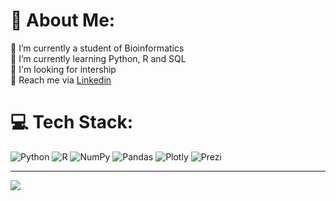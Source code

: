 # 💫 About Me:
🔭 I’m currently a student of Bioinformatics <br>🌱 I’m currently learning Python, R and SQL<br>💼 I'm looking for intership <br>💬 Reach me via [Linkedin](https://www.linkedin.com/in/natalia-gonkiewicz-78096528b/)<br>


# 💻 Tech Stack:
![Python](https://img.shields.io/badge/python-3670A0?style=for-the-badge&logo=python&logoColor=ffdd54) ![R](https://img.shields.io/badge/r-%23276DC3.svg?style=for-the-badge&logo=r&logoColor=white) ![NumPy](https://img.shields.io/badge/numpy-%23013243.svg?style=for-the-badge&logo=numpy&logoColor=white) ![Pandas](https://img.shields.io/badge/pandas-%23150458.svg?style=for-the-badge&logo=pandas&logoColor=white) ![Plotly](https://img.shields.io/badge/Plotly-%233F4F75.svg?style=for-the-badge&logo=plotly&logoColor=white) ![Prezi](https://img.shields.io/badge/Prezi-%23000000.svg?style=for-the-badge&logo=Prezi&logoColor=white)

---
[![](https://visitcount.itsvg.in/api?id=code-natalia&icon=0&color=0)](https://visitcount.itsvg.in)

<!-- Proudly created with GPRM ( https://gprm.itsvg.in ) -->
